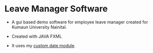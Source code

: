 # Leave Manager Software

- A gui based demo software for employee leave manager created for Kumaun University Nainital.
- Created with JAVA FXML

- It uses my [custom date module](https://github.com/tarun-bisht/custom_date-java-module).

